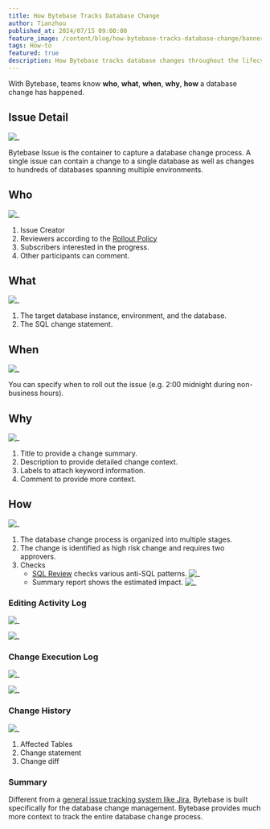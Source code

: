 ```yaml
---
title: How Bytebase Tracks Database Change
author: Tianzhou
published_at: 2024/07/15 09:00:00
feature_image: /content/blog/how-bytebase-tracks-database-change/banner.webp
tags: How-to
featured: true
description: How Bytebase tracks database changes throughout the lifecycle
---
```


With Bytebase, teams know **who**, **what**, **when**, **why**, **how** a database change has happened.

## Issue Detail

![_](/content/blog/how-bytebase-tracks-database-change/issue-detail.webp)

Bytebase Issue is the container to capture a database change process. A single issue can contain a change
to a single database as well as changes to hundreds of databases spanning multiple environments.

## Who

![_](/content/blog/how-bytebase-tracks-database-change/issue-detail-who.webp)

1. Issue Creator
1. Reviewers according to the [Rollout Policy](/docs/administration/environment-policy/rollout-policy/)
1. Subscribers interested in the progress.
1. Other participants can comment.

## What

![_](/content/blog/how-bytebase-tracks-database-change/issue-detail-what.webp)

1. The target database instance, environment, and the database.
1. The SQL change statement.

## When

![_](/content/blog/how-bytebase-tracks-database-change/issue-detail-when.webp)

You can specify when to roll out the issue (e.g. 2:00 midnight during non-business hours).

## Why

![_](/content/blog/how-bytebase-tracks-database-change/issue-detail-why.webp)

1. Title to provide a change summary.
1. Description to provide detailed change context.
1. Labels to attach keyword information.
1. Comment to provide more context.

## How

![_](/content/blog/how-bytebase-tracks-database-change/issue-detail-how.webp)

1. The database change process is organized into multiple stages.
1. The change is identified as high risk change and requires two approvers.
1. Checks
   - [SQL Review](/docs/sql-review/overview/) checks various anti-SQL patterns.
     ![_](/content/blog/how-bytebase-tracks-database-change/issue-detail-how-sql-review.webp)
   - Summary report shows the estimated impact.
     ![_](/content/blog/how-bytebase-tracks-database-change/issue-detail-how-summary.webp)

### Editing Activity Log

![_](/content/blog/how-bytebase-tracks-database-change/issue-detail-activity.webp)

![_](/content/blog/how-bytebase-tracks-database-change/issue-detail-activity-detail.webp)

### Change Execution Log

![_](/content/blog/how-bytebase-tracks-database-change/issue-detail-change-execution-log1.webp)

![_](/content/blog/how-bytebase-tracks-database-change/issue-detail-change-execution-log2.webp)

### Change History

![_](/content/blog/how-bytebase-tracks-database-change/issue-detail-change-history.webp)

1.  Affected Tables
1.  Change statement
1.  Change diff

### Summary

Different from a [general issue tracking system like Jira](/blog/use-jira-for-database-change/), Bytebase
is built specifically for the database change management. Bytebase provides much more context
to track the entire database change process.
